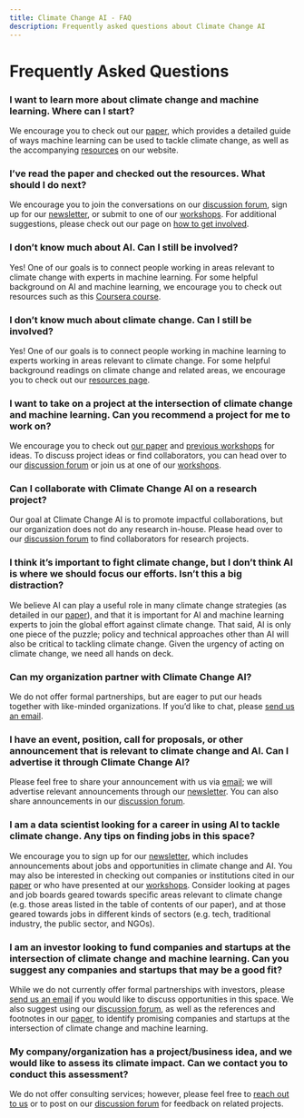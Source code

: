 ```yaml
---
title: Climate Change AI - FAQ
description: Frequently asked questions about Climate Change AI
---
```


# Frequently Asked Questions

### I want to learn more about climate change and machine learning. Where can I start?
We encourage you to check out our <a href="{{ site.paper_url }}" target="_blank">paper</a>, which provides a detailed guide of ways machine learning can be used to tackle climate change, as well as the accompanying [resources](https://www.climatechange.ai/resources.html) on our website.

### I’ve read the paper and checked out the resources. What should I do next?
We encourage you to join the conversations on our <a href="https://forum.climatechange.ai/" target="_blank">discussion forum</a>, sign up for our [newsletter](https://www.climatechange.ai/newsletter.html), or submit to one of our [workshops](https://www.climatechange.ai/workshops.html). For additional suggestions, please check out our page on [how to get involved](https://www.climatechange.ai/get_involved.html).

### I don’t know much about AI. Can I still be involved?
Yes! One of our goals is to connect people working in areas relevant to climate change with experts in machine learning. For some helpful background on AI and machine learning, we encourage you to check out resources such as this <a href="https://www.coursera.org/learn/machine-learning" target="_blank">Coursera course</a>.

### I don’t know much about climate change. Can I still be involved?
Yes! One of our goals is to connect people working in machine learning to experts working in areas relevant to climate change. For some helpful background readings on climate change and related areas, we encourage you to check out our [resources page](https://www.climatechange.ai/resources.html).

### I want to take on a project at the intersection of climate change and machine learning. Can you recommend a project for me to work on?
We encourage you to check out <a href="{{ site.paper_url }}" target="_blank">our paper</a> and [previous workshops](https://www.climatechange.ai/workshops.html#past-workshops) for ideas. To discuss project ideas or find collaborators, you can head over to our <a href="https://forum.climatechange.ai/" target="_blank">discussion forum</a> or join us at one of our [workshops](https://www.climatechange.ai/workshops.html).

### Can I collaborate with Climate Change AI on a research project?
Our goal at Climate Change AI is to promote impactful collaborations, but our organization does not do any research in-house. Please head over to our <a href="https://forum.climatechange.ai/" target="_blank">discussion forum</a> to find collaborators for research projects.

### I think it’s important to fight climate change, but I don’t think AI is where we should focus our efforts. Isn’t this a big distraction?
We believe AI can play a useful role in many climate change strategies (as detailed in our <a href="{{ site.paper_url }}" target="_blank">paper</a>), and that it is important for AI and machine learning experts to join the global effort against climate change. That said, AI is only one piece of the puzzle; policy and technical approaches other than AI will also be critical to tackling climate change. Given the urgency of acting on climate change, we need all hands on deck.

### Can my organization partner with Climate Change AI?
We do not offer formal partnerships, but are eager to put our heads together with like-minded organizations. If you’d like to chat, please [send us an email](mailto:info@climatechange.ai).

### I have an event, position, call for proposals, or other announcement that is relevant to climate change and AI. Can I advertise it through Climate Change AI? 
 Please feel free to share your announcement with us via [email](mailto:info@climatechange.ai); we will advertise relevant announcements through our [newsletter](https://www.climatechange.ai/newsletter.html). You can also share announcements in our <a href="https://forum.climatechange.ai/" target="_blank">discussion forum</a>.

### I am a data scientist looking for a career in using AI to tackle climate change. Any tips on finding jobs in this space?
 We encourage you to sign up for our [newsletter](https://www.climatechange.ai/newsletter.html), which includes announcements about jobs and opportunities in climate change and AI. You may also be interested in checking out companies or institutions cited in our <a href="{{ site.paper_url }}" target="_blank">paper</a> or who have presented at our [workshops](https://www.climatechange.ai/workshops.html). Consider looking at pages and job boards geared towards specific areas relevant to climate change (e.g. those areas listed in the table of contents of our paper), and at those geared towards jobs in different kinds of sectors (e.g. tech, traditional industry, the public sector, and NGOs).

### I am an investor looking to fund companies and startups at the intersection of climate change and machine learning.  Can you suggest any companies and startups that may be a good fit?
While we do not currently offer formal partnerships with investors, please [send us an email](mailto:info@climatechange.ai) if you would like to discuss opportunities in this space. We also suggest using our <a href="https://forum.climatechange.ai/" target="_blank">discussion forum</a>, as well as the references and footnotes in our <a href="{{ site.paper_url }}" target="_blank">paper</a>, to identify promising companies and startups at the intersection of climate change and machine learning.

### My company/organization has a project/business idea, and we would like to assess its climate impact. Can we contact you to conduct this assessment?
We do not offer consulting services; however, please feel free to [reach out to us](mailto:info@climatechange.ai) or to post on our <a href="https://forum.climatechange.ai/" target="_blank">discussion forum</a> for feedback on related projects.
